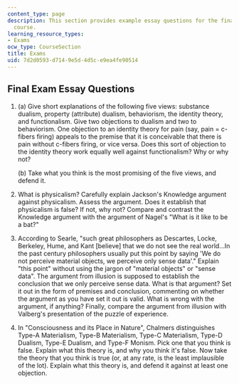 ```yaml
---
content_type: page
description: This section provides example essay questions for the final exam of the
  course.
learning_resource_types:
- Exams
ocw_type: CourseSection
title: Exams
uid: 7d2d0593-d714-9e5d-4d5c-e9ea4fe90514
---
```


Final Exam Essay Questions
--------------------------

1.  (a) Give short explanations of the following five views: substance dualism, property (attribute) dualism, behaviorism, the identity theory, and functionalism. Give two objections to dualism and two to behaviorism. One objection to an identity theory for pain (say, pain = c-fibers firing) appeals to the premise that it is conceivable that there is pain without c-fibers firing, or vice versa. Does this sort of objection to the identity theory work equally well against functionalism? Why or why not?
    
    (b) Take what you think is the most promising of the five views, and defend it.
    
  
3.  What is physicalism? Carefully explain Jackson's Knowledge argument against physicalism. Assess the argument. Does it establish that physicalism is false? If not, why not? Compare and contrast the Knowledge argument with the argument of Nagel's "What is it like to be a bat?"
  
5.  According to Searle, "such great philosophers as Descartes, Locke, Berkeley, Hume, and Kant \[believe\] that we do not see the real world...In the past century philosophers usually put this point by saying 'We do not perceive material objects, we perceive only sense data'." Explain "this point" without using the jargon of "material objects" or "sense data". The argument from illusion is supposed to establish the conclusion that we only perceive sense data. What is that argument? Set it out in the form of premises and conclusion, commenting on whether the argument as you have set it out is valid. What is wrong with the argument, if anything? Finally, compare the argument from illusion with Valberg's presentation of the puzzle of experience.
  
7.  In "Consciousness and its Place in Nature", Chalmers distinguishes Type-A Materialism, Type-B Materialism, Type-C Materialism, Type-D Dualism, Type-E Dualism, and Type-F Monism. Pick one that you think is false. Explain what this theory is, and why you think it's false. Now take the theory that you think is true (or, at any rate, is the least implausible of the lot). Explain what this theory is, and defend it against at least one objection.